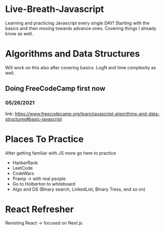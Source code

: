 # Live-Breath-Javascript

Learning and practicing Javascript every single DAY!
Starting with the basics and then moving towards advance ones. Covering things I already know as well.

# Algorithms and Data Structures

Will work on this also after covering basics. LogN and time complexity as well.

## Doing FreeCodeCamp first now

### 05/26/2021

link: https://www.freecodecamp.org/learn/javascript-algorithms-and-data-structures#basic-javascript

# Places To Practice

After getting familiar with JS more go here to practice

- HankerRank
- LeetCode
- CodeWars
- Pramp -> with real people
- Go to Holberton to whiteboard
- Algo and DS (Binary search, LinkedList, Binary Tress, and so on)

# React Refresher

Revisting React -> focused on Next.js
